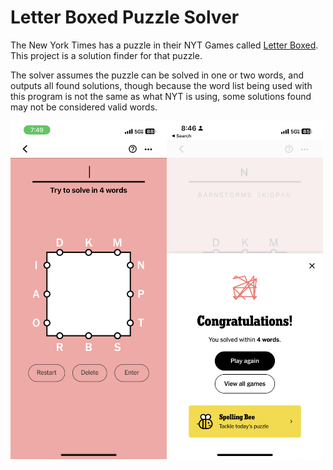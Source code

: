 # Letter Boxed Puzzle Solver

The New York Times has a puzzle in their NYT Games called [Letter Boxed]. This project is a solution finder for that puzzle.

The solver assumes the puzzle can be solved in one or two words, and outputs all found solutions, though because the word list being used with this program is not the same as what NYT is using, some solutions found may not be considered valid words.

<img src="https://github.com/Kyle-Falconer/LetterBoxedPuzzleSolver/blob/4eea66982a01e096c4305f71467b2869070f8935/images/DKM_NPT_RBS_IAO.png" width="250"><img src="https://github.com/Kyle-Falconer/LetterBoxedPuzzleSolver/blob/7520fb8796bd014828c3d165b5e1e428fdf38a57/images/DKM_NPT_RBS_IAO_solved.png" width="250">


[Letter Boxed]: https://www.nytimes.com/puzzles/letter-boxed
